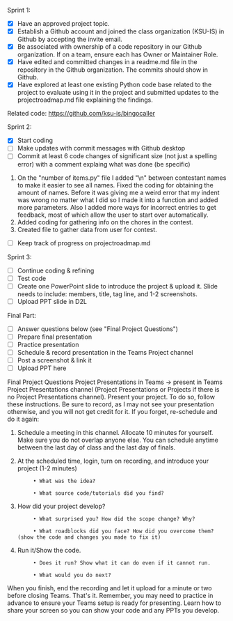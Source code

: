 Sprint 1:
- [x] Have an approved project topic.
- [x] Establish a Github account and joined the class organization (KSU-IS) in Github by accepting the invite email.
- [x] Be associated with ownership of a code repository in our Github organization. If on a team, ensure each has Owner or Maintainer Role.
- [x] Have edited and committed changes in a readme.md file in the repository in the Github organization. The commits should show in Github.
- [x] Have explored at least one existing Python code base related to the project to evaluate using it in the project and submitted updates to the projectroadmap.md file explaining the findings. 

Related code: https://github.com/ksu-is/bingocaller

Sprint 2:
- [x] Start coding 
- [ ] Make updates with commit messages with Github desktop
- [ ] Commit at least 6 code changes of significant size (not just a spelling error) with a comment explaing what was done (be specific)
1. On the "number of items.py" file I added "\n" between contestant names to make it easier to see all names. Fixed the coding for obtaining the amount of names. Before it was giving me a weird error that my indent was wrong no matter what I did so I made it into a function and added more parameters. Also I added more ways for incorrect entries to get feedback, most of which allow the user to start over automatically.
2. Added coding for gathering info on the chores in the contest.
3. Created file to gather data from user for contest.
- [ ] Keep track of progress on projectroadmap.md 

Sprint 3:
- [ ] Continue coding & refining
- [ ] Test code
- [ ] Create one PowerPoint slide to introduce the project & upload it. Slide needs to include: members, title, tag line, and 1-2 screenshots.
- [ ] Upload PPT slide in D2L

Final Part:
- [ ] Answer questions below (see "Final Project Questions")
- [ ] Prepare final presentation
- [ ] Practice presentation
- [ ] Schedule & record presentation in the Teams Project channel
- [ ] Post a screenshot & link it
- [ ] Upload PPT here

Final Project Questions
Project Presentations in Teams -> present in Teams Project Presentations channel (Project Presentations or Projects if there is no Project Presentations channel).
Present your project. To do so, follow these instructions. Be sure to record, as I may not see your presentation otherwise, and you will not get credit for it. If you forget, re-schedule and do it again:
1) Schedule a meeting in this channel. Allocate 10 minutes for yourself. Make sure you do not overlap anyone else. You can schedule anytime between the last day of class and the last day of finals.
2) At the scheduled time, login, turn on recording, and introduce your project (1-2 minutes)


            • What was the idea?

            • What source code/tutorials did you find?


3) How did your project develop?


            • What surprised you? How did the scope change? Why?

            • What roadblocks did you face? How did you overcome them? (show the code and changes you made to fix it)

4) Run it/Show the code.


            • Does it run? Show what it can do even if it cannot run.

            • What would you do next?

When you finish, end the recording and let it upload for a minute or two before closing Teams. That's it. Remember, you may need to practice in advance to ensure your Teams setup is ready for presenting. Learn how to share your screen so you can show your code and any PPTs you develop.
